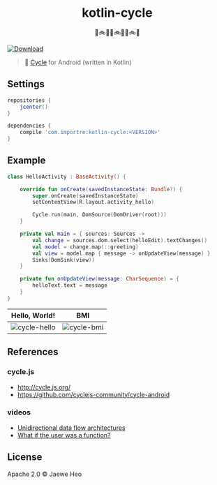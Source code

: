 <h1 align="center">kotlin-cycle</h1>

<p align="center">🚴🚲🚵🚴🚲🚵🚴🚲🚵</p>

[![Download][bintray-badge]][version]

> :arrows_counterclockwise: [Cycle][cycle.js] for Android (written in Kotlin)


## Settings

```gradle
repositories {
    jcenter()
}

dependencies {
    compile 'com.importre:kotlin-cycle:<VERSION>'
}
```


## Example

```kotlin
class HelloActivity : BaseActivity() {

    override fun onCreate(savedInstanceState: Bundle?) {
        super.onCreate(savedInstanceState)
        setContentView(R.layout.activity_hello)

        Cycle.run(main, DomSource(DomDriver(root)))
    }

    private val main = { sources: Sources ->
        val change = sources.dom.select(helloEdit).textChanges()
        val model = change.map(::greeting)
        val view = model.map { message -> onUpdateView(message) }
        Sinks(DomSink(view))
    }

    private fun onUpdateView(message: CharSequence) = {
        helloText.text = message
    }
}
```

| Hello, World!  | BMI          |
|:--------------:|:------------:|
| ![cycle-hello] | ![cycle-bmi] |


## References

### cycle.js

- http://cycle.js.org/
- https://github.com/cyclejs-community/cycle-android

### videos

- [Unidirectional data flow architectures](https://vimeo.com/168652278)
- [What if the user was a function?](https://youtu.be/1zj7M1LnJV4)


## License

Apache 2.0 © Jaewe Heo










[cycle.js]: http://cycle.js.org/
[cycle-hello]:  https://cloud.githubusercontent.com/assets/1744446/17257722/61ad44de-55fe-11e6-9c0f-4fbc2f139eba.gif
[cycle-bmi]: https://cloud.githubusercontent.com/assets/1744446/17257842/f101bfc0-55fe-11e6-88a5-bdb41cb4e523.gif
[bintray-badge]: https://api.bintray.com/packages/importre/maven/kotlin-cycle/images/download.svg
[version]: https://bintray.com/importre/maven/kotlin-cycle/_latestVersion
